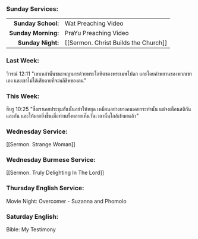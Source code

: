 ### Sunday Services:
| | |
| --:|:-- |
| **Sunday School:**  | Wat Preaching Video |
| **Sunday Morning:** | PraYu Preaching Video |
| **Sunday Night:**   | [[Sermon. Christ Builds the Church]] |
### Last Week: 
วิวรณ์ 12:11 "เขาเหล่านั้นชนะพญามารด้วยพระโลหิตของพระเมษโปดก และโดยคำพยานของพวกเขาเอง และเขาไม่ได้เสียดายที่จะพลีชีพของตน"
### This Week:
ฮีบรู 10:25 "ซึ่งเราเคยประชุมกันนั้นอย่าให้หยุด เหมือนอย่างบางคนเคยกระทำนั้น แต่จงเตือนสติกันและกัน และให้มากยิ่งขึ้นเมื่อท่านทั้งหลายเห็นวันเวลานั้นใกล้เข้ามาแล้ว"   
### Wednesday Service:
[[Sermon. Strange Woman]]
### Wednesday Burmese Service:
[[Sermon. Truly Delighting In The Lord]]
### Thursday English Service:
Movie Night: Overcomer - Suzanna and Phomolo
### Saturday English:
Bible: My Testimony